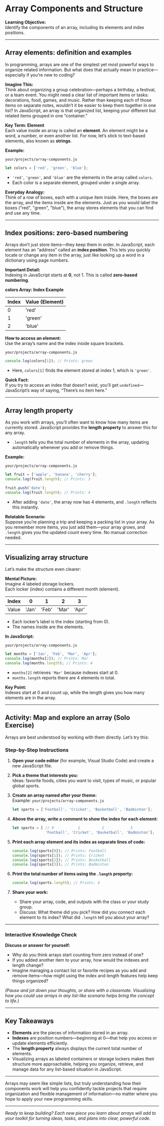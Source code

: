 # Array Components and Structure

**Learning Objective:**  
Identify the components of an array, including its elements and index positions.

---

## Array elements: definition and examples

In programming, arrays are one of the simplest yet most powerful ways to organize related information. But what does that actually mean in practice—especially if you’re new to coding?

**Imagine This:**  
Think about organizing a group celebration—perhaps a birthday, a festival, or a team event. You might need a clear list of important items or tasks: decorations, food, games, and music. Rather than keeping each of those items on separate notes, wouldn’t it be easier to keep them together in one list? In JavaScript, an array is that organized list, keeping your different but related items grouped in one “container.”

**Key Term: Element**  
Each value inside an array is called an **element**. An element might be a word, a number, or even another list. For now, let’s stick to text-based elements, also known as **strings**.

**Example:**

`your/projects/array-components.js`
```javascript
let colors = ['red', 'green', 'blue'];
```
- `'red'`, `'green'`, and `'blue'` are the elements in the array called `colors`.
- Each color is a separate element, grouped under a single array.

**Everyday Analogy:**  
Think of a row of boxes, each with a unique item inside. Here, the boxes are the array, and the items inside are the elements. Just as you would label the boxes ("red", "green", "blue"), the array stores elements that you can find and use any time.

---

## Index positions: zero-based numbering

Arrays don’t just store items—they keep them in order. In JavaScript, each element has an “address” called an **index position**. This lets you quickly locate or change any item in the array, just like looking up a word in a dictionary using page numbers.

**Important Detail:**  
Indexing in JavaScript starts at **0**, not 1. This is called **zero-based numbering**.

**colors Array: Index Example**

| Index | Value (Element) |
|-------|-----------------|
| 0     | 'red'           |
| 1     | 'green'         |
| 2     | 'blue'          |

**How to access an element:**  
Use the array’s name and the index inside square brackets.

`your/projects/array-components.js`
```javascript
console.log(colors[1]); // Prints: green
```
- Here, `colors[1]` finds the element stored at index 1, which is `'green'`.

**Quick Fact:**  
If you try to access an index that doesn’t exist, you’ll get `undefined`—JavaScript’s way of saying, “There’s no item here.”

---

## Array length property

As you work with arrays, you’ll often want to know how many items are currently stored. JavaScript provides the **length property** to answer this for any array.

- `.length` tells you the total number of elements in the array, updating automatically whenever you add or remove things.

**Example:**

`your/projects/array-components.js`
```javascript
let fruit = ['apple', 'banana', 'cherry'];
console.log(fruit.length); // Prints: 3

fruit.push('date');
console.log(fruit.length); // Prints: 4
```
- After adding `'date'`, the array now has 4 elements, and `.length` reflects this instantly.

**Relatable Scenario:**  
Suppose you’re planning a trip and keeping a packing list in your array. As you remember more items, you just add them—your array grows, and `.length` gives you the updated count every time. No manual correction needed.

---

## Visualizing array structure

Let’s make the structure even clearer:

**Mental Picture:**  
Imagine 4 labeled storage lockers.  
Each locker (index) contains a different month (element).

| Index | 0     | 1     | 2     | 3     |
|-------|-------|-------|-------|-------|
| Value | 'Jan' | 'Feb' | 'Mar' | 'Apr' |

- Each locker’s label is the index (starting from 0).
- The names inside are the elements.

**In JavaScript:**

`your/projects/array-components.js`
```javascript
let months = ['Jan', 'Feb', 'Mar', 'Apr'];
console.log(months[2]); // Prints: Mar
console.log(months.length); // Prints: 4
```
- `months[2]` retrieves `'Mar'` because indexes start at 0.
- `months.length` reports there are 4 elements in total.

**Key Point:**  
Indexes start at 0 and count up, while the length gives you how many elements are in the array.

---

## Activity: Map and explore an array (Solo Exercise)

Arrays are best understood by working with them directly. Let’s try this:

### Step-by-Step Instructions

1. **Open your code editor** (for example, Visual Studio Code) and create a new JavaScript file.
2. **Pick a theme that interests you:**  
   Ideas: favorite foods, cities you want to visit, types of music, or popular global sports.
3. **Create an array named after your theme:**  
   Example:
   `your/projects/array-components.js`
   ```javascript
   let sports = ['Football', 'Cricket', 'Basketball', 'Badminton'];
   ```
4. **Above the array, write a comment to show the index for each element:**

   ```javascript
   let sports = [ // 0           1          2            3
                  'Football', 'Cricket', 'Basketball', 'Badminton'];
   ```
5. **Print each array element and its index as separate lines of code:**

   ```javascript
   console.log(sports[0]); // Prints: Football
   console.log(sports[1]); // Prints: Cricket
   console.log(sports[2]); // Prints: Basketball
   console.log(sports[3]); // Prints: Badminton
   ```
6. **Print the total number of items using the `.length` property:**

   ```javascript
   console.log(sports.length); // Prints: 4
   ```
7. **Share your work:**  
   - Share your array, code, and outputs with the class or your study group.
   - Discuss: What theme did you pick? How did you connect each element to its index? What did `.length` tell you about your array?

---

### Interactive Knowledge Check

**Discuss or answer for yourself:**

- Why do you think arrays start counting from zero instead of one?
- If you added another item to your array, how would the indexes and length change?
- Imagine managing a contact list or favorite recipes as you add and remove items—how might using the index and length features help keep things organized?

*(Pause and jot down your thoughts, or share with a classmate. Visualizing how you could use arrays in any list-like scenario helps bring the concept to life.)*

---

## Key Takeaways

- **Elements** are the pieces of information stored in an array.
- **Indexes** are position numbers—beginning at 0—that help you access or update elements efficiently.
- The **length property** always displays the current total number of elements.
- Visualizing arrays as labeled containers or storage lockers makes their structure more approachable, helping you organize, retrieve, and manage data for any list-based situation in JavaScript.

---

Arrays may seem like simple lists, but truly understanding how their components work will help you confidently tackle projects that require organization and flexible management of information—no matter where you hope to apply your new programming skills.

---

*Ready to keep building? Each new piece you learn about arrays will add to your toolkit for turning ideas, tasks, and plans into clear, powerful code.*